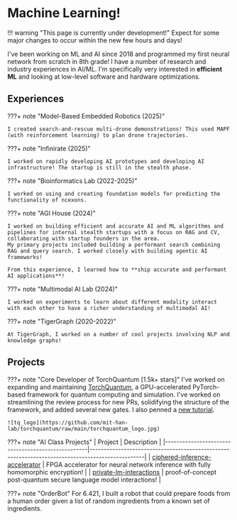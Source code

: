 # Machine Learning!

!!! warning "This page is currently under development!"
    Expect for some major changes to occur within the new few hours and days!

I've been working on ML and AI since 2018 and programmed my first neural network from scratch in 8th grade! I have a number of research and industry experiences in AI/ML. I'm specifically very interested in **efficient ML** and looking at low-level software and hardware optimizations.

## Experiences

???+ note "Model-Based Embedded Robotics (2025)"

    I created search-and-rescue multi-drone demonstrations! This used MAPF (with reinforcement learning) to plan drone trajectories. 

???+ note "Infinirate (2025)"

    I worked on rapidly developing AI prototypes and developing AI infrastructure! The startup is still in the stealth phase.

???+ note "Bioinformatics Lab (2022-2025)"
    
    I worked on using and creating foundation models for predicting the functionality of ncexons.

???+ note "AGI House (2024)"

    I worked on building efficient and accurate AI and ML algorithms and pipelines for internal stealth startups with a focus on RAG and CV, collaborating with startup founders in the area. 
    My primary projects included building a performant search combining RAG and query search. I worked closely with building agentic AI frameworks! 
    
    From this experience, I learned how to **ship accurate and performant AI applications**!

???+ note "Multimodal AI Lab (2024)"
    
    I worked on experiments to learn about different modality interact with each other to have a richer understanding of multimodal AI!

???+ note "TigerGraph (2020-2022)"

    At TigerGraph, I worked on a number of cool projects involving NLP and knowledge graphs!  

## Projects

???+ note "Core Developer of TorchQuantum [1.5k+ stars]"
    I've worked on expanding and maintaining [TorchQuantum](https://github.com/mit-han-lab/torchquantum), a GPU-accelerated PyTorch-based framework for quantum computing and simulation. I've worked on streamlining the review process for new PRs, solidifying the structure of the framework, and added several new gates. I also penned a [new tutorial](https://github.com/mit-han-lab/torchquantum/tree/main/examples/qubit_rotation).

    ![tq_logo](https://github.com/mit-han-lab/torchquantum/raw/main/torchquantum_logo.jpg)


???+ note "AI Class Projects"
    | Project                                           | Description                                                                                     |
    |---------------------------------------------------|-------------------------------------------------------------------------------------------------|
    | [ciphered-inference-accelerator](https://github.com/01110011011101010110010001101111/cia) | FPGA accelerator for neural network inference with fully homomorphic encryption!               |
    | [private-lm-interactions](https://github.com/01110011011101010110010001101111/private-lm-application-interactions) | proof-of-concept post-quantum secure language model interactions!                             |



???+ note "OrderBot"
    For 6.421, I built a robot that could prepare foods from a human order given a list of random ingredients from a known set of ingredients. 

